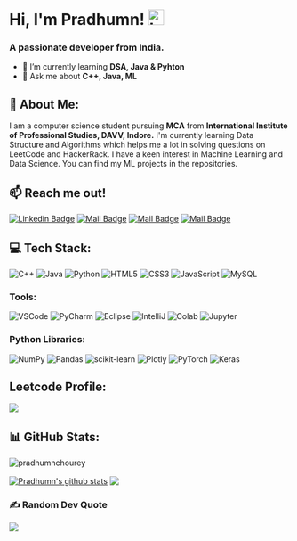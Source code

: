 # Hi, I'm Pradhumn! <img src="https://user-images.githubusercontent.com/1303154/88677602-1635ba80-d120-11ea-84d8-d263ba5fc3c0.gif" width="28px" height="28px" alt="hi">
<h3 align="left">A passionate developer from India.</h3>

- 🌱 I’m currently learning **DSA, Java & Pyhton** <br>
- 💬 Ask me about **C++, Java, ML**

## 💫 About Me:

I am a computer science student pursuing **MCA** from **International Institute of Professional Studies, DAVV, Indore.** I'm currently learning Data Structure and Algorithms which helps me a lot in solving questions on LeetCode and HackerRack. I have a keen interest in Machine Learning and Data Science. You can find my ML projects in the repositories.   

## :mailbox: Reach me out!

[![Linkedin Badge](https://img.shields.io/badge/-Linkedin-0e76a8?style=flat&labelColor=0e76a8&logo=linkedin&logoColor=white)](https://www.linkedin.com/in/pradhumn-chourey/) [![Mail Badge](https://img.shields.io/badge/-Gmail-c0392b?style=flat&labelColor=c0392b&logo=gmail&logoColor=white)](mailto:pradhumn.rchourey@gmail.com) [![Mail Badge](https://img.shields.io/badge/-LeetCode-FFA116?style=flat&logo=LeetCode&logoColor=black)](https://leetcode.com/pradhumn_chourey/) [![Mail Badge](https://img.shields.io/badge/-HackerRank-2EC866?style=flat&labelColor=2EC866&&logo=HackerRank&logoColor=white
)](https://www.hackerrank.com/Pradhumn_Chourey)

## 💻 Tech Stack:
![C++](https://img.shields.io/badge/C++-%2300599C.svg?style=flat&logo=c%2B%2B&logoColor=white) ![Java](https://img.shields.io/badge/Java-ED8B00?style=flat&logo=openjdk&logoColor=white) ![Python](https://img.shields.io/badge/Python-3670A0?style=flat&logo=python&logoColor=ffdd54) ![HTML5](https://img.shields.io/badge/HTML5-%23E34F26.svg?style=flat&logo=html5&logoColor=white) ![CSS3](https://img.shields.io/badge/CSS3-%231572B6.svg?style=flat&logo=css3&logoColor=white) ![JavaScript](https://img.shields.io/badge/JavaScript-%23323330.svg?style=flat&logo=javascript&logoColor=%23F7DF1E) ![MySQL](https://img.shields.io/badge/MySQL-%2300f.svg?style=flat&logo=mysql&logoColor=white)
### Tools:
![VSCode](https://img.shields.io/badge/VS_Code-0078D4?style=flat&logo=visual%20studio%20code&logoColor=white) ![PyCharm](https://img.shields.io/badge/PyCharm-000000.svg?&style=flat&logo=PyCharm&logoColor=white) ![Eclipse](https://img.shields.io/badge/Eclipse-2C2255?style=flat&logo=eclipse&logoColor=white) ![IntelliJ](https://img.shields.io/badge/IntelliJ_IDEA-000000.svg?style=flat&logo=intellij-idea&logoColor=white) ![Colab](https://img.shields.io/badge/Colab-F9AB00?style=flat&logo=googlecolab&color=525252) ![Jupyter](https://img.shields.io/badge/%20-Jupyter-orange?style=flat&logo=Jupyter)
### Python Libraries:
![NumPy](https://img.shields.io/badge/numpy-%23013243.svg?style=flat&logo=numpy&logoColor=white) ![Pandas](https://img.shields.io/badge/pandas-%23150458.svg?style=flat&logo=pandas&logoColor=white) ![scikit-learn](https://img.shields.io/badge/scikit--learn-%23F7931E.svg?style=flat&logo=scikit-learn&logoColor=white) ![Plotly](https://img.shields.io/badge/Plotly-%233F4F75.svg?style=flat&logo=plotly&logoColor=white) ![PyTorch](https://img.shields.io/badge/PyTorch-%23EE4C2C.svg?style=flat&logo=PyTorch&logoColor=white) ![Keras](https://img.shields.io/badge/Keras-%23D00000.svg?style=flat&logo=Keras&logoColor=white)

## Leetcode Profile:
![](https://leetcard.jacoblin.cool/pradhumn_chourey?ext=heatmap)

## 📊 GitHub Stats:
<p align="left"> <img src="https://komarev.com/ghpvc/?username=pradhumnchourey&label=Profile%20views&color=0e75b6&style=flat" alt="pradhumnchourey"/></p>
<a href="https://github.com/anuraghazra/github-readme-stats"><img align="center" src="https://github-readme-stats.vercel.app/api?username=pradhumnchourey&show_icons=true&include_all_commits=true&theme=buefy&hide_border=false" alt="Pradhumn's github stats" /></a> <a href="https://github.com/anuraghazra/github-readme-stats"><img align="center" src="https://github-readme-stats.vercel.app/api/top-langs/?username=pradhumnchourey&theme=buefy&hide_border=false" /></a>


### ✍️ Random Dev Quote
![](https://quotes-github-readme.vercel.app/api?type=horizontal&theme=light&border=true)
